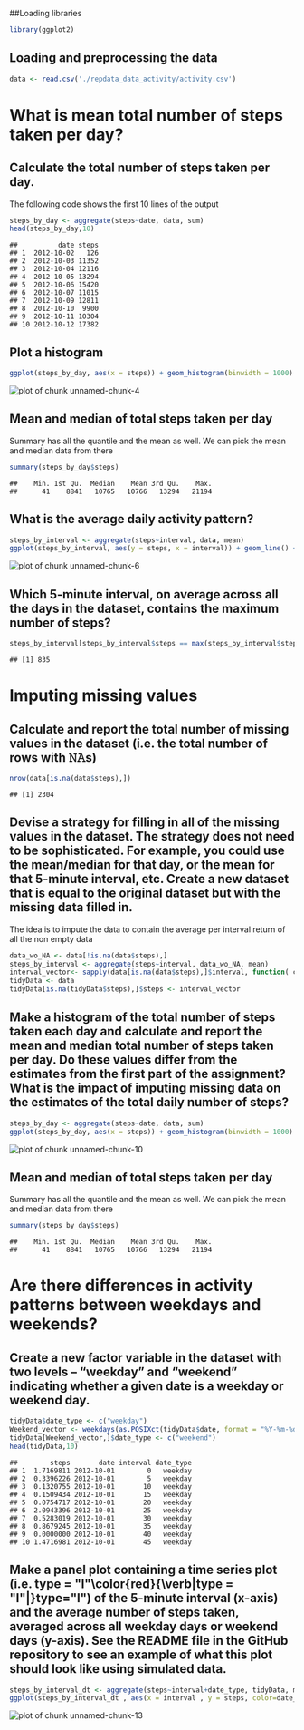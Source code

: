 ##Loading libraries

```r
library(ggplot2)
```

## Loading and preprocessing the data

```r
data <- read.csv('./repdata_data_activity/activity.csv')
```

# What is mean total number of steps taken per day?

## Calculate the total number of steps taken per day.
The following code shows the first 10 lines of the output

```r
steps_by_day <- aggregate(steps~date, data, sum)
head(steps_by_day,10)
```

```
##          date steps
## 1  2012-10-02   126
## 2  2012-10-03 11352
## 3  2012-10-04 12116
## 4  2012-10-05 13294
## 5  2012-10-06 15420
## 6  2012-10-07 11015
## 7  2012-10-09 12811
## 8  2012-10-10  9900
## 9  2012-10-11 10304
## 10 2012-10-12 17382
```
## Plot a histogram


```r
ggplot(steps_by_day, aes(x = steps)) + geom_histogram(binwidth = 1000) + labs(title = "Daily Steps Frequency", x = "Steps", y = "Count")
```

![plot of chunk unnamed-chunk-4](figure/unnamed-chunk-4-1.png)

## Mean and median of total steps taken per day
Summary has all the quantile and the mean as well. We can pick the mean and median data from there

```r
summary(steps_by_day$steps)
```

```
##    Min. 1st Qu.  Median    Mean 3rd Qu.    Max. 
##      41    8841   10765   10766   13294   21194
```

## What is the average daily activity pattern?

```r
steps_by_interval <- aggregate(steps~interval, data, mean)
ggplot(steps_by_interval, aes(y = steps, x = interval)) + geom_line() + labs(title = "Daily Steps pattern", x = "Avg Steps per Day", y = "Interval")
```

![plot of chunk unnamed-chunk-6](figure/unnamed-chunk-6-1.png)

## Which 5-minute interval, on average across all the days in the dataset, contains the maximum number of steps?

```r
steps_by_interval[steps_by_interval$steps == max(steps_by_interval$steps),]$interval
```

```
## [1] 835
```

# Imputing missing values

## Calculate and report the total number of missing values in the dataset (i.e. the total number of rows with 𝙽𝙰s)

```r
nrow(data[is.na(data$steps),])
```

```
## [1] 2304
```

## Devise a strategy for filling in all of the missing values in the dataset. The strategy does not need to be sophisticated. For example, you could use the mean/median for that day, or the mean for that 5-minute interval, etc. Create a new dataset that is equal to the original dataset but with the missing data filled in.

The idea is to impute the data to contain the average per interval return of all the non empty data

```r
data_wo_NA <- data[!is.na(data$steps),]
steps_by_interval <- aggregate(steps~interval, data_wo_NA, mean)
interval_vector<- sapply(data[is.na(data$steps),]$interval, function( c ) { steps_by_interval[ steps_by_interval$interval == c,]$steps } )
tidyData <- data
tidyData[is.na(tidyData$steps),]$steps <- interval_vector
```

## Make a histogram of the total number of steps taken each day and calculate and report the mean and median total number of steps taken per day. Do these values differ from the estimates from the first part of the assignment? What is the impact of imputing missing data on the estimates of the total daily number of steps?


```r
steps_by_day <- aggregate(steps~date, data, sum)
ggplot(steps_by_day, aes(x = steps)) + geom_histogram(binwidth = 1000) + labs(title = "Daily Steps Frequency", x = "Steps", y = "Count")
```

![plot of chunk unnamed-chunk-10](figure/unnamed-chunk-10-1.png)

## Mean and median of total steps taken per day
Summary has all the quantile and the mean as well. We can pick the mean and median data from there

```r
summary(steps_by_day$steps)
```

```
##    Min. 1st Qu.  Median    Mean 3rd Qu.    Max. 
##      41    8841   10765   10766   13294   21194
```

# Are there differences in activity patterns between weekdays and weekends?

## Create a new factor variable in the dataset with two levels – “weekday” and “weekend” indicating whether a given date is a weekday or weekend day.

```r
tidyData$date_type <- c("weekday")
Weekend_vector <- weekdays(as.POSIXct(tidyData$date, format = "%Y-%m-%d")) %in% c("Saturday", "Sunday")
tidyData[Weekend_vector,]$date_type <- c("weekend")
head(tidyData,10)
```

```
##        steps       date interval date_type
## 1  1.7169811 2012-10-01        0   weekday
## 2  0.3396226 2012-10-01        5   weekday
## 3  0.1320755 2012-10-01       10   weekday
## 4  0.1509434 2012-10-01       15   weekday
## 5  0.0754717 2012-10-01       20   weekday
## 6  2.0943396 2012-10-01       25   weekday
## 7  0.5283019 2012-10-01       30   weekday
## 8  0.8679245 2012-10-01       35   weekday
## 9  0.0000000 2012-10-01       40   weekday
## 10 1.4716981 2012-10-01       45   weekday
```

## Make a panel plot containing a time series plot (i.e. type = "l"\color{red}{\verb|type = "l"|}type="l") of the 5-minute interval (x-axis) and the average number of steps taken, averaged across all weekday days or weekend days (y-axis). See the README file in the GitHub repository to see an example of what this plot should look like using simulated data.

```r
steps_by_interval_dt <- aggregate(steps~interval+date_type, tidyData, mean)
ggplot(steps_by_interval_dt , aes(x = interval , y = steps, color=date_type )) + geom_line() + labs(title = "Avg. Daily Steps by Day type", x = "Interval", y = "No. of Steps") + facet_wrap(.~date_type , ncol = 1, nrow=2)
```

![plot of chunk unnamed-chunk-13](figure/unnamed-chunk-13-1.png)

